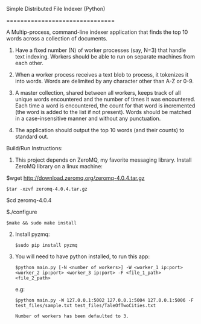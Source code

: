 Simple Distributed File Indexer (Python)

===============================

A Multip-process, command-line indexer application that finds the top 10 words across a collection of documents.


1. Have a fixed number (N) of worker processes (say, N=3) that handle text
indexing. Workers should be able to run on separate machines from each
other.

2. When a worker process receives a text blob to process, it tokenizes it
into words. Words are delimited by any character other than A-Z or 0-9.

3. A master collection, shared between all workers, keeps track of all
unique words encountered and the number of times it was encountered. Each
time a word is encountered, the count for that word is incremented (the
word is added to the list if not present). Words should be matched in a
case-insensitive manner and without any punctuation.

4. The application should output the top 10 words (and their counts) to
standard out.



Build/Run Instructions:

1. This project depends on ZeroMQ, my favorite messaging library. Install ZeroMQ library on a linux machine:

  $wget http://download.zeromq.org/zeromq-4.0.4.tar.gz
    
    $tar -xzvf zeromq-4.0.4.tar.gz
    
  $cd zeromq-4.0.4
    
  $./configure

    $make && sudo make install

 

2. Install pyzmq:

    ```
    $sudo pip install pyzmq
    ```

3. You will need to have python installed, to run this app:
   ```
   $python main.py [-N <number of workers>] -W <worker_1 ip:port> <worker_2 ip:port> <worker_3 ip:port> -F <file_1_path> <file_2_path>
   ```

    e.g:
    ``` 
    $python main.py -W 127.0.0.1:5002 127.0.0.1:5004 127.0.0.1:5006 -F test_files/sample.txt test_files/TaleOfTwoCities.txt
    ```
       Number of workers has been defaulted to 3.
